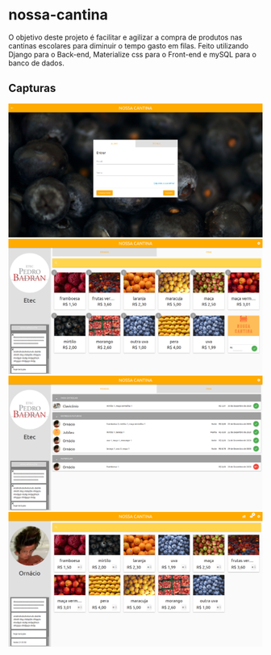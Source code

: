 # nossa-cantina
O objetivo deste projeto é facilitar e agilizar a compra de produtos nas cantinas escolares para diminuir o tempo gasto em filas.
Feito utilizando Django para o Back-end, Materialize css para o Front-end e mySQL para o banco de dados.<br>

## Capturas
![Captura 1](static/img/introducao/0.jpg)<br>
![Captura 2](static/img/introducao/01.png)<br>
![Captura 3](static/img/introducao/03.png)<br>
![Captura 4](static/img/introducao/1.png)<br>
